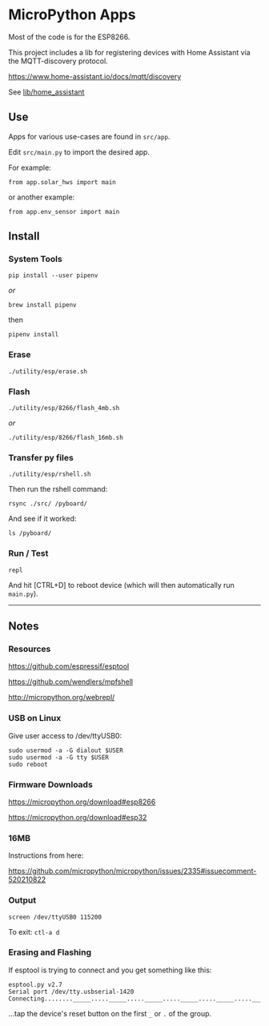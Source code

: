 # MicroPython Apps

Most of the code is for the ESP8266.

This project includes a lib for registering devices with Home Assistant via the MQTT-discovery protocol.

https://www.home-assistant.io/docs/mqtt/discovery

See [lib/home_assistant](./lib/home_assistant)

## Use

Apps for various use-cases are found in `src/app`.

Edit `src/main.py` to import the desired app.

For example:

    from app.solar_hws import main

or another example:

    from app.env_sensor import main

## Install

### System Tools

    pip install --user pipenv

*or*

    brew install pipenv

then

    pipenv install

### Erase

    ./utility/esp/erase.sh

### Flash

    ./utility/esp/8266/flash_4mb.sh

*or*

    ./utility/esp/8266/flash_16mb.sh

### Transfer py files

    ./utility/esp/rshell.sh

Then run the rshell command:

    rsync ./src/ /pyboard/

And see if it worked:

    ls /pyboard/

### Run / Test

    repl

And hit [CTRL+D] to reboot device (which will then automatically run `main.py`).

---

## Notes

### Resources

https://github.com/espressif/esptool

https://github.com/wendlers/mpfshell

http://micropython.org/webrepl/

### USB on Linux

Give user access to /dev/ttyUSB0:

    sudo usermod -a -G dialout $USER
    sudo usermod -a -G tty $USER
    sudo reboot

### Firmware Downloads

https://micropython.org/download#esp8266

https://micropython.org/download#esp32

### 16MB

Instructions from here:

https://github.com/micropython/micropython/issues/2335#issuecomment-520210822

### Output

    screen /dev/ttyUSB0 115200

To exit: `ctl-a d`

### Erasing and Flashing

If esptool is trying to connect and you get something like this:

```
esptool.py v2.7
Serial port /dev/tty.usbserial-1420
Connecting........_____....._____....._____....._____....._____....._____....._
```

...tap the device's reset button on the first `_` or `.` of the group.

